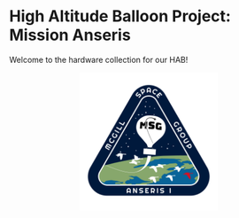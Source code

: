 # High Altitude Balloon Project: Mission Anseris

Welcome to the hardware collection for our HAB! 

<p align="center">
  <img width="250" height="250" src="https://github.com/mcgillspace/balloon_project_swv1/blob/master/Anseris_1_logo.png">
</p>
